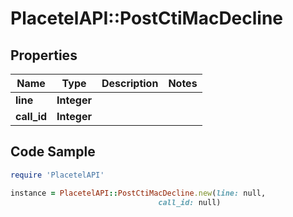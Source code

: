 # PlacetelAPI::PostCtiMacDecline

## Properties

Name | Type | Description | Notes
------------ | ------------- | ------------- | -------------
**line** | **Integer** |  | 
**call_id** | **Integer** |  | 

## Code Sample

```ruby
require 'PlacetelAPI'

instance = PlacetelAPI::PostCtiMacDecline.new(line: null,
                                 call_id: null)
```


